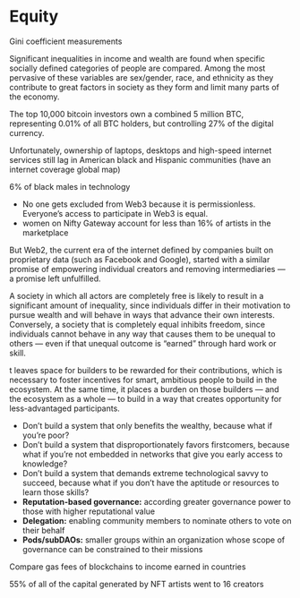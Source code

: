 # Equity

Gini coefficient measurements

Significant inequalities in income and wealth are found when specific socially defined categories of people are compared. Among the most pervasive of these variables are sex/gender, race, and ethnicity as they contribute to great factors in society as they form and limit many parts of the economy.

The top 10,000 bitcoin investors own a combined 5 million BTC, representing 0.01% of all BTC holders, but controlling 27% of the digital currency.

Unfortunately, ownership of laptops, desktops and high-speed internet services still lag in American black and Hispanic communities (have an internet coverage global map)&#x20;

6% of black males in technology&#x20;

* No one gets excluded from Web3 because it is permissionless. Everyone’s access to participate in Web3 is equal.
* women on Nifty Gateway account for less than 16% of artists in the marketplace

But Web2, the current era of the internet defined by companies built on proprietary data (such as Facebook and Google), started with a similar promise of empowering individual creators and removing intermediaries — a promise left unfulfilled.

A society in which all actors are completely free is likely to result in a significant amount of inequality, since individuals differ in their motivation to pursue wealth and will behave in ways that advance their own interests. Conversely, a society that is completely equal inhibits freedom, since individuals cannot behave in any way that causes them to be unequal to others — even if that unequal outcome is “earned” through hard work or skill.

t leaves space for builders to be rewarded for their contributions, which is necessary to foster incentives for smart, ambitious people to build in the ecosystem. At the same time, it places a burden on those builders — and the ecosystem as a whole — to build in a way that creates opportunity for less-advantaged participants.

* Don’t build a system that only benefits the wealthy, because what if you’re poor?
* Don’t build a system that disproportionately favors firstcomers, because what if you’re not embedded in networks that give you early access to knowledge?
* Don’t build a system that demands extreme technological savvy to succeed, because what if you don’t have the aptitude or resources to learn those skills?
* **Reputation-based governance:** according greater governance power to those with higher reputational value
* **Delegation:** enabling community members to nominate others to vote on their behalf
* **Pods/subDAOs:** smaller groups within an organization whose scope of governance can be constrained to their missions

Compare gas fees of blockchains to income earned in countries&#x20;

55% of all of the capital generated by NFT artists went to 16 creators
